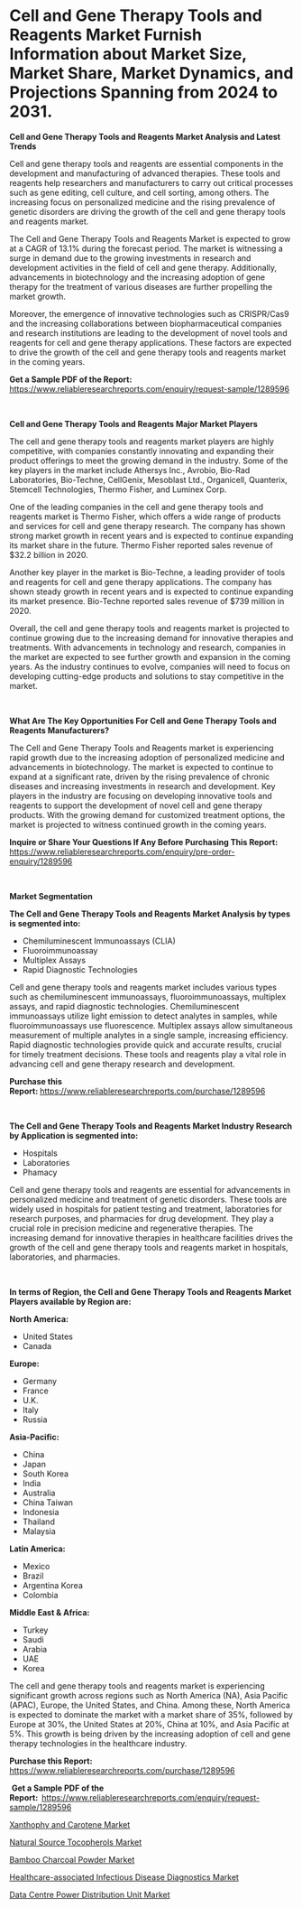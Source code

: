<p><h1>Cell and Gene Therapy Tools and Reagents Market Furnish Information about Market Size, Market Share, Market Dynamics, and Projections Spanning from 2024 to 2031.</h1></p><p><strong>Cell and Gene Therapy Tools and Reagents Market Analysis and Latest Trends</strong></p>
<p><p>Cell and gene therapy tools and reagents are essential components in the development and manufacturing of advanced therapies. These tools and reagents help researchers and manufacturers to carry out critical processes such as gene editing, cell culture, and cell sorting, among others. The increasing focus on personalized medicine and the rising prevalence of genetic disorders are driving the growth of the cell and gene therapy tools and reagents market.</p><p>The Cell and Gene Therapy Tools and Reagents Market is expected to grow at a CAGR of 13.1% during the forecast period. The market is witnessing a surge in demand due to the growing investments in research and development activities in the field of cell and gene therapy. Additionally, advancements in biotechnology and the increasing adoption of gene therapy for the treatment of various diseases are further propelling the market growth.</p><p>Moreover, the emergence of innovative technologies such as CRISPR/Cas9 and the increasing collaborations between biopharmaceutical companies and research institutions are leading to the development of novel tools and reagents for cell and gene therapy applications. These factors are expected to drive the growth of the cell and gene therapy tools and reagents market in the coming years.</p></p>
<p><strong>Get a Sample PDF of the Report:&nbsp;</strong> <a href="https://www.reliableresearchreports.com/enquiry/request-sample/1289596">https://www.reliableresearchreports.com/enquiry/request-sample/1289596</a></p>
<p>&nbsp;</p>
<p><strong>Cell and Gene Therapy Tools and Reagents Major Market Players</strong></p>
<p><p>The cell and gene therapy tools and reagents market players are highly competitive, with companies constantly innovating and expanding their product offerings to meet the growing demand in the industry. Some of the key players in the market include Athersys Inc., Avrobio, Bio-Rad Laboratories, Bio-Techne, CellGenix, Mesoblast Ltd., Organicell, Quanterix, Stemcell Technologies, Thermo Fisher, and Luminex Corp.</p><p>One of the leading companies in the cell and gene therapy tools and reagents market is Thermo Fisher, which offers a wide range of products and services for cell and gene therapy research. The company has shown strong market growth in recent years and is expected to continue expanding its market share in the future. Thermo Fisher reported sales revenue of $32.2 billion in 2020.</p><p>Another key player in the market is Bio-Techne, a leading provider of tools and reagents for cell and gene therapy applications. The company has shown steady growth in recent years and is expected to continue expanding its market presence. Bio-Techne reported sales revenue of $739 million in 2020.</p><p>Overall, the cell and gene therapy tools and reagents market is projected to continue growing due to the increasing demand for innovative therapies and treatments. With advancements in technology and research, companies in the market are expected to see further growth and expansion in the coming years. As the industry continues to evolve, companies will need to focus on developing cutting-edge products and solutions to stay competitive in the market.</p></p>
<p>&nbsp;</p>
<p><strong>What Are The Key Opportunities For Cell and Gene Therapy Tools and Reagents Manufacturers?</strong></p>
<p><p>The Cell and Gene Therapy Tools and Reagents market is experiencing rapid growth due to the increasing adoption of personalized medicine and advancements in biotechnology. The market is expected to continue to expand at a significant rate, driven by the rising prevalence of chronic diseases and increasing investments in research and development. Key players in the industry are focusing on developing innovative tools and reagents to support the development of novel cell and gene therapy products. With the growing demand for customized treatment options, the market is projected to witness continued growth in the coming years.</p></p>
<p><strong>Inquire or Share Your Questions If Any Before Purchasing This Report:</strong> <a href="https://www.reliableresearchreports.com/enquiry/pre-order-enquiry/1289596">https://www.reliableresearchreports.com/enquiry/pre-order-enquiry/1289596</a></p>
<p>&nbsp;</p>
<p><strong>Market Segmentation</strong></p>
<p><strong>The Cell and Gene Therapy Tools and Reagents Market Analysis by types is segmented into:</strong></p>
<p><ul><li>Chemiluminescent Immunoassays (CLIA)</li><li>Fluoroimmunoassay</li><li>Multiplex Assays</li><li>Rapid Diagnostic Technologies</li></ul></p>
<p><p>Cell and gene therapy tools and reagents market includes various types such as chemiluminescent immunoassays, fluoroimmunoassays, multiplex assays, and rapid diagnostic technologies. Chemiluminescent immunoassays utilize light emission to detect analytes in samples, while fluoroimmunoassays use fluorescence. Multiplex assays allow simultaneous measurement of multiple analytes in a single sample, increasing efficiency. Rapid diagnostic technologies provide quick and accurate results, crucial for timely treatment decisions. These tools and reagents play a vital role in advancing cell and gene therapy research and development.</p></p>
<p><strong>Purchase this Report:&nbsp;</strong><a href="https://www.reliableresearchreports.com/purchase/1289596">https://www.reliableresearchreports.com/purchase/1289596</a></p>
<p>&nbsp;</p>
<p><strong>The Cell and Gene Therapy Tools and Reagents Market Industry Research by Application is segmented into:</strong></p>
<p><ul><li>Hospitals</li><li>Laboratories</li><li>Phamacy</li></ul></p>
<p><p>Cell and gene therapy tools and reagents are essential for advancements in personalized medicine and treatment of genetic disorders. These tools are widely used in hospitals for patient testing and treatment, laboratories for research purposes, and pharmacies for drug development. They play a crucial role in precision medicine and regenerative therapies. The increasing demand for innovative therapies in healthcare facilities drives the growth of the cell and gene therapy tools and reagents market in hospitals, laboratories, and pharmacies.</p></p>
<p>&nbsp;</p>
<p><strong>In terms of Region, the Cell and Gene Therapy Tools and Reagents Market Players available by Region are:</strong></p>
<p>
    <p> <strong> North America: </strong>
        <ul>
            <li>United States</li>
            <li>Canada</li>
        </ul>
        </p> 
    <p> <strong> Europe: </strong>
        <ul>
            <li>Germany</li>
            <li>France</li>
            <li>U.K.</li>
            <li>Italy</li>
            <li>Russia</li>
        </ul>
        </p> 
    <p> <strong> Asia-Pacific: </strong>
        <ul>
            <li>China</li>
            <li>Japan</li>
            <li>South Korea</li>
            <li>India</li>
            <li>Australia</li>
            <li>China Taiwan</li>
            <li>Indonesia</li>
            <li>Thailand</li>
            <li>Malaysia</li>
        </ul>
        </p> 
    <p> <strong> Latin America: </strong>
        <ul>
            <li>Mexico</li>
            <li>Brazil</li>
            <li>Argentina Korea</li>
            <li>Colombia</li>
        </ul>
        </p> 
    <p> <strong> Middle East & Africa: </strong>
        <ul>
            <li>Turkey</li>
            <li>Saudi</li>
            <li>Arabia</li>
            <li>UAE</li>
            <li>Korea</li>
        </ul>
    </p>
    </p>
<p><p>The cell and gene therapy tools and reagents market is experiencing significant growth across regions such as North America (NA), Asia Pacific (APAC), Europe, the United States, and China. Among these, North America is expected to dominate the market with a market share of 35%, followed by Europe at 30%, the United States at 20%, China at 10%, and Asia Pacific at 5%. This growth is being driven by the increasing adoption of cell and gene therapy technologies in the healthcare industry.</p></p>
<p><strong>Purchase this Report: </strong><a href="https://www.reliableresearchreports.com/purchase/1289596">https://www.reliableresearchreports.com/purchase/1289596</a></p>
<p>&nbsp;<strong>Get a Sample PDF of the Report:&nbsp;&nbsp;</strong><a href="https://www.reliableresearchreports.com/enquiry/request-sample/1289596">https://www.reliableresearchreports.com/enquiry/request-sample/1289596</a></p>
<p><strong></strong></p>
<p><p><a href="https://picayune-night-cbd.notion.site/Xanthophy-and-Carotene-Market-Size-and-Growth-Market-Segmentation-Regional-and-Country-Breakdowns--c61edfc6550945d083afc8d1159065d4">Xanthophy and Carotene Market</a></p><p><a href="https://artistic-helicopter-ca9.notion.site/Natural-Source-Tocopherols-Market-Research-Report-Forecasted-for-Period-from-2024-2031-by-Market--57e8d3530f5d433e8318048494abfc9c">Natural Source Tocopherols Market</a></p><p><a href="https://view.publitas.com/reportprime-1/bamboo-charcoal-powder-market-furnish-information-about-market-size-market-share-market-dynamics-and-projections-spanning-from-2024-to-2031/">Bamboo Charcoal Powder Market</a></p><p><a href="https://github.com/pgtimber/Market-Research-Report-List-1/blob/main/healthcare-associated-infectious-disease-diagnostics-market.md">Healthcare-associated Infectious Disease Diagnostics Market</a></p><p><a href="https://github.com/arionmp/Market-Research-Report-List-2/blob/main/data-centre-power-distribution-unit-market.md">Data Centre Power Distribution Unit Market</a></p></p>